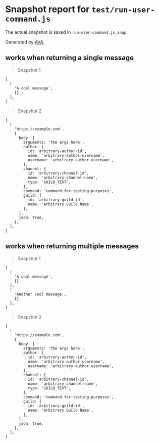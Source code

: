 # Snapshot report for `test/run-user-command.js`

The actual snapshot is saved in `run-user-command.js.snap`.

Generated by [AVA](https://avajs.dev).

## works when returning a single message

> Snapshot 1

    [
      [
        'A cool message',
        {},
      ],
    ]

> Snapshot 2

    [
      [
        'https://example.com',
        {
          body: {
            arguments: 'the args here',
            author: {
              id: 'arbitrary-author-id',
              name: 'arbitrary-author-username',
              username: 'arbitrary-author-username',
            },
            channel: {
              id: 'arbitrary-channel-id',
              name: 'arbitrary-channel-name',
              type: 'GUILD_TEXT',
            },
            command: 'command-for-testing-purposes',
            guild: {
              id: 'arbitrary-guild-id',
              name: 'Arbitrary Guild Name',
            },
          },
          json: true,
        },
      ],
    ]

## works when returning multiple messages

> Snapshot 1

    [
      [
        'A cool message',
        {},
      ],
      [
        'Another cool message',
        {},
      ],
    ]

> Snapshot 2

    [
      [
        'https://example.com',
        {
          body: {
            arguments: 'the args here',
            author: {
              id: 'arbitrary-author-id',
              name: 'arbitrary-author-username',
              username: 'arbitrary-author-username',
            },
            channel: {
              id: 'arbitrary-channel-id',
              name: 'arbitrary-channel-name',
              type: 'GUILD_TEXT',
            },
            command: 'command-for-testing-purposes',
            guild: {
              id: 'arbitrary-guild-id',
              name: 'Arbitrary Guild Name',
            },
          },
          json: true,
        },
      ],
    ]
